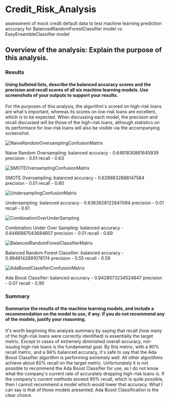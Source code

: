 # Credit_Risk_Analysis
assessment of mock credit default data to test machine learning prediction accuracy for BalancedRandomForestClassifier model vs EasyEnsembleClassifier model



## Overview of the analysis: Explain the purpose of this analysis.

### Results
#### Using bulleted lists, describe the balanced accuracy scores and the precision and recall scores of all six machine learning models. Use screenshots of your outputs to support your results.

For the purposes of this analysis, the algorithm's scored on high-risk loans are what's important, whereas its scores on low-risk loans are excellent, which is to be expected. When discussing each model, the precision and recall discussed will be those of the high-risk loans, although statistics on its performace for low-risk loans will also be visible via the accompanying screenshot.

![NaiveRandomOversamplingConfusionMatrix](https://user-images.githubusercontent.com/21095468/136713944-6e35f39e-a12f-47a1-9a8d-c5a806bb574f.jpeg)

Naive Random Oversampling:
  balanced accuracy - 0.6461830861645939
  precision - 0.01
  recall - 0.63

![SMOTEOversamplingConfusionMatrix](https://user-images.githubusercontent.com/21095468/136714069-3d4584c5-9630-47ae-ac44-f66117aeea13.jpg)

SMOTE Oversampling:
  balanced accuracy - 0.6288832888147584
  precision - 0.01
  recall - 0.60
  
![UndersamplingConfusionMatrix](https://user-images.githubusercontent.com/21095468/136714238-c32d8f95-15ea-4500-b5bb-281fa34d51b8.jpg)

Undersampling:
  balanced accuracy - 0.6363628122847094
  precision - 0.01
  recall - 0.61
  
![CombinationOverUnderSampling](https://user-images.githubusercontent.com/21095468/136715101-1cbfee43-cd35-467f-9343-f4a0e4b04572.jpg)

Combination Under Over Sampling:
  balanced accuracy - 0.6466887043684607
  precision - 0.01
  recall - 0.69
  
![BalancedRandomForestClassifierMatrix](https://user-images.githubusercontent.com/21095468/136715195-28b47cf9-d528-4bef-a872-cb4e1d1cf061.jpg)

Balanced Random Forest Classifier:
  balanced accuracy - 0.9949142691078174
  precision - 0.55
  recall - 0.59
  
![AdaBoostClassifierConfusionMatrix](https://user-images.githubusercontent.com/21095468/136715205-2da7a693-8ea2-4c74-ba54-ba7588f124c8.jpg)

Ada Boost Classifier:
  balanced accuracy - 0.9428073234524847
  precision - 0.07
  recall - 0.90

### Summary
#### Summarize the results of the machine learning models, and include a recommendation on the model to use, if any. If you do not recommend any of the models, justify your reasoning.

It's worth beginning this analysis summary by saying that recall (how many of the high-risk loans were correctly identified) is essentially the target metric. Except in cases of extremely diminished overall accuracy, not-issuing high risk loans is the fundamental goal. By this metric, with a 90% recall metric, and a 94% balanced accuracy, it's safe to say that the Ada Boost Classifier algorithm is performing extremely well. All other algorithms achieve about 60% recall on the target metric. Unfortunately it is not possible to recommend the Ada Boost Classifier for use, as I do not know what the company's current rate of accurately dropping high-risk loans is. If the company's current methods exceed 90% recall, which is quite possible, then I cannot recommend a model which would lower that accuracy. What I can say is that of those models presented, Ada Boost Classification is the clear choice.
